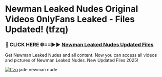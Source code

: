 # Newman Leaked Nudes Original Videos 0nlyFans Leaked - Files Updated! (tfzq)

<h3>🔴 CLICK HERE 🌐==►► <a href="https://tinyurl.com/52m3yx9h" rel="nofollow">Newman Leaked Nudes Updated Files</a></h3>

Get Newman Leaked Nudes and all content. Now you can access all videos and pictures of Newman Leaked Nudes. New Updated Files 2025!

[![tfzq](https://i.imgur.com/TnHtlc8.gif)](https://tinyurl.com/52m3yx9h)
jade newman nude